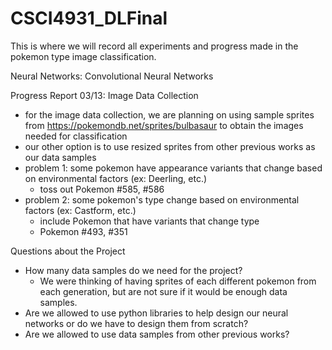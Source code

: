 # CSCI4931_DLFinal

This is where we will record all experiments and progress made in the pokemon type image classification.

Neural Networks: Convolutional Neural Networks

Progress Report
03/13: Image Data Collection
- for the image data collection, we are planning on using sample sprites from https://pokemondb.net/sprites/bulbasaur to obtain the images needed for classification
- our other option is to use resized sprites from other previous works as our data samples
- problem 1: some pokemon have appearance variants that change based on environmental factors (ex: Deerling, etc.)
  - toss out Pokemon #585, #586
- problem 2: some pokemon's type change based on environmental factors (ex: Castform, etc.)
  - include Pokemon that have variants that change type
  - Pokemon #493, #351

Questions about the Project
- How many data samples do we need for the project?
  - We were thinking of having sprites of each different pokemon from each generation, but are not sure if it would be enough data samples.
- Are we allowed to use python libraries to help design our neural networks or do we have to design them from scratch?
- Are we allowed to use data samples from other previous works? 
